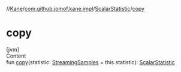 //[Kane](../../index.md)/[com.github.jomof.kane.impl](../index.md)/[ScalarStatistic](index.md)/[copy](copy.md)



# copy  
[jvm]  
Content  
fun [copy](copy.md)(statistic: [StreamingSamples](../-streaming-samples/index.md) = this.statistic): [ScalarStatistic](index.md)  



